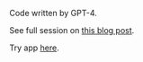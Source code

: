 Code written by GPT-4.

See full session on [this blog post](https://klaviyo.tech/playing-with-gpt-4-writing-code-a137a7261655).

Try app [here](https://ericsilberstein.github.io/gpt4-interval-trainer/interval-trainer.html).